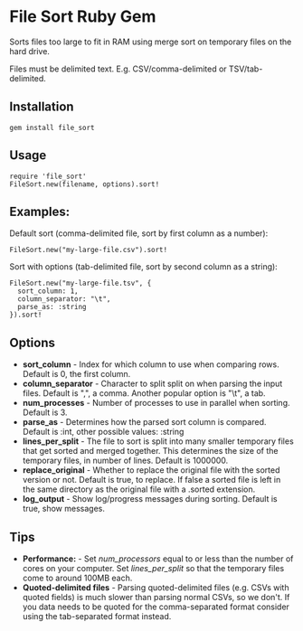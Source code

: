 # File Sort Ruby Gem

Sorts files too large to fit in RAM using merge sort on temporary files on the hard drive.

Files must be delimited text. E.g. CSV/comma-delimited or TSV/tab-delimited.

## Installation
    gem install file_sort

## Usage
    require 'file_sort'
    FileSort.new(filename, options).sort!

## Examples:
Default sort (comma-delimited file, sort by first column as a number):

    FileSort.new("my-large-file.csv").sort!

Sort with options (tab-delimited file, sort by second column as a string):

    FileSort.new("my-large-file.tsv", {
      sort_column: 1,
      column_separator: "\t",
      parse_as: :string
    }).sort!

## Options
- **sort_column** - Index for which column to use when comparing rows. Default is 0, the first column.
- **column_separator** - Character to split split on when parsing the input files. Default is ",", a comma.
Another popular option is "\t", a tab.
- **num_processes** - Number of processes to use in parallel when sorting. Default is 3.
- **parse_as** - Determines how the parsed sort column is compared. Default is :int, other possible values: :string
- **lines_per_split** - The file to sort is split into many smaller temporary files that get sorted and merged
together. This determines the size of the temporary files, in number of lines. Default is 1000000.
- **replace_original** - Whether to replace the original file with the sorted version or not. Default is true,
to replace. If false a sorted file is left in the same directory as the original file with a .sorted extension.
- **log_output** - Show log/progress messages during sorting. Default is true, show messages.

## Tips
- **Performance:** - Set *num_processors* equal to or less than the number of cores on your computer.
Set *lines_per_split* so that the temporary files come to around 100MB each.
- **Quoted-delimited files** - Parsing quoted-delimited files (e.g. CSVs with quoted fields) is much slower than
parsing normal CSVs, so we don't. If you data needs to be quoted for the comma-separated format consider using
the tab-separated format instead.